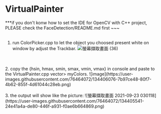 # VirtualPainter

***if you don't konw how to set the IDE for OpenCV with C++ project, PLEASE check the FaceDetection/README.md first ~~~
<br>
<br>
  1. run ColorPicker.cpp to let the object you choosed present white on window by adjust the Trackbar.
  ![螢幕擷取畫面 (36)](https://user-images.githubusercontent.com/76464072/134405793-5a5af20d-28f4-4997-a10c-ecbf800e26fc.png)
  <br>
  <br>
  2. copy the {hsin, hmax, smin, smax, vmin, vmax} in console and paste to the VirtualPainter.cpp vector<vector<int>> myColors.
  ![image](https://user-images.githubusercontent.com/76464072/134406076-7b97ce48-80f7-4b62-855f-4d61044c28eb.png)
  <br>
  <br>
  3. the output will show like the picture:
  ![螢幕擷取畫面 2021-09-23 030118](https://user-images.githubusercontent.com/76464072/134405541-24e41a4a-de80-446f-a931-f0ae6b664869.png)
